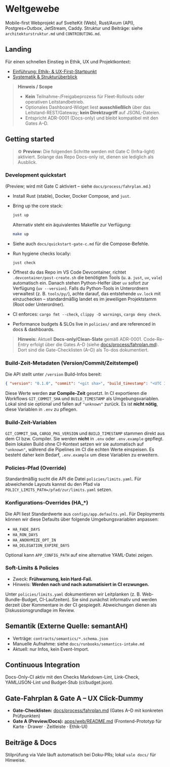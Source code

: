 <!-- Repo ist aktuell Docs-only. Befehle für spätere Gates sind unten als Vorschau markiert. -->
<!-- Docs-only (ADR-0001 Clean-Slate) • Re-Entry via Gates A–D -->
# Weltgewebe

Mobile-first Webprojekt auf SvelteKit (Web), Rust/Axum (API), Postgres+Outbox, JetStream, Caddy.
Struktur und Beiträge: siehe `architekturstruktur.md` und `CONTRIBUTING.md`.

## Landing

Für einen schnellen Einstieg in Ethik, UX und Projektkontext:

- [Einführung: Ethik- & UX-First-Startpunkt](docs/overview/inhalt.md)
- [Systematik & Strukturüberblick](docs/overview/zusammenstellung.md)

> **Hinweis / Scope**
>
> - **Kein** Teilnahme-/Freigabeprozess für Fleet-Rollouts oder operativen Leitstandbetrieb.
> - Optionales Dashboard-Widget liest **ausschließlich** über das Leitstand-REST/Gateway;
>   **kein Direktzugriff** auf JSONL-Dateien.
> - Entspricht ADR-0001 (Docs-only) und bleibt kompatibel mit den Gates A–D.

## Getting started

> ⚙️ **Preview:** Die folgenden Schritte werden mit Gate C (Infra-light) aktiviert.
> Solange das Repo Docs-only ist, dienen sie lediglich als Ausblick.


### Development quickstart
(Preview; wird mit Gate C aktiviert – siehe `docs/process/fahrplan.md`.)

- Install Rust (stable), Docker, Docker Compose, and `just`.
- Bring up the core stack:

  ```bash
  just up
  ```

  Alternativ steht ein äquivalentes Makefile zur Verfügung:

  ```bash
  make up
  ```

- Siehe auch `docs/quickstart-gate-c.md` für die Compose-Befehle.

- Run hygiene checks locally:

  ```bash
  just check
  ```

- Öffnest du das Repo im VS Code Devcontainer, richtet `.devcontainer/post-create.sh`
  die benötigten Tools (u. a. `just`, `uv`, `vale`) automatisch ein. Danach stehen
  Python-Helfer über `uv` sofort zur Verfügung (`uv --version`).
  Falls du Python-Tools in Unterordnern verwaltest (z. B. `tools/py/`), achte darauf,
  das entstehende `uv.lock` mit einzuchecken – standardmäßig landet es im jeweiligen
  Projektstamm (Root oder Unterordner).

- CI enforces: `cargo fmt --check`, `clippy -D warnings`, `cargo deny check`.
- Performance budgets & SLOs live in `policies/` and are referenced in docs & dashboards.

> **Hinweis:** Aktuell **Docs-only/Clean-Slate** gemäß ADR-0001. Code-Re-Entry erfolgt über die Gates A–D
> (siehe [docs/process/fahrplan.md](docs/process/fahrplan.md)). Dort sind die Gate-Checklisten (A–D) als
> To-dos dokumentiert.

### Build-Zeit-Metadaten (Version/Commit/Zeitstempel)

Die API stellt unter `/version` Build-Infos bereit:

```json
{ "version": "0.1.0", "commit": "<git sha>", "build_timestamp": "<UTC ISO8601>" }
```

Diese Werte werden **zur Compile-Zeit** gesetzt. In CI exportieren die Workflows
`GIT_COMMIT_SHA` und `BUILD_TIMESTAMP` als Umgebungsvariablen. Lokal sind sie optional
und fallen auf `"unknown"` zurück. Es ist **nicht nötig**, diese Variablen in `.env` zu pflegen.

### Build-Zeit-Variablen

`GIT_COMMIT_SHA`, `CARGO_PKG_VERSION` und `BUILD_TIMESTAMP` stammen direkt aus dem
CI bzw. Compiler. Sie werden **nicht** in `.env` oder `.env.example` gepflegt.
Beim lokalen Build ohne CI-Kontext setzen wir sie automatisch auf `"unknown"`,
während die Pipelines im CI die echten Werte einspeisen. Es besteht daher kein
Bedarf, `.env.example` um diese Variablen zu erweitern.

### Policies-Pfad (Override)

Standardmäßig sucht die API die Datei `policies/limits.yaml`. Für abweichende Layouts
kannst du den Pfad via `POLICY_LIMITS_PATH=/pfad/zur/limits.yaml` setzen.

### Konfigurations-Overrides (HA_*)

Die API liest Standardwerte aus `configs/app.defaults.yml`. Für Deployments können
wir diese Defaults über folgende Umgebungsvariablen anpassen:

- `HA_FADE_DAYS`
- `HA_RON_DAYS`
- `HA_ANONYMIZE_OPT_IN`
- `HA_DELEGATION_EXPIRE_DAYS`

Optional kann `APP_CONFIG_PATH` auf eine alternative YAML-Datei zeigen.

### Soft-Limits & Policies

- Zweck: **Frühwarnung, kein Hard-Fail.**
- Hinweis: **Werden nach und nach automatisiert in CI erzwungen.**

Unter `policies/limits.yaml` dokumentieren wir Leitplanken (z. B. Web-Bundle-Budget,
CI-Laufzeiten). Sie sind zunächst informativ und werden derzeit über Kommentare in der
CI gespiegelt. Abweichungen dienen als Diskussionsgrundlage im Review.

## Semantik (Externe Quelle: semantAH)

- Verträge: `contracts/semantics/*.schema.json`
- Manuelle Aufnahme: siehe `docs/runbooks/semantics-intake.md`
- Aktuell: nur Infos, kein Event-Import.

## Continuous Integration

Docs-Only-CI aktiv mit den Checks Markdown-Lint, Link-Check, YAML/JSON-Lint und Budget-Stub (ci/budget.json).

## Gate-Fahrplan & Gate A – UX Click-Dummy

- **Gate-Checklisten:** [docs/process/fahrplan.md](docs/process/fahrplan.md) (Gates A–D mit konkreten Prüfpunkten)
- **Gate A (Preview/Docs):** [apps/web/README.md](apps/web/README.md) (Frontend-Prototyp für Karte · Drawer · Zeitleiste · Ethik-UI)

## Beiträge & Docs

Stilprüfung via Vale läuft automatisch bei Doku-PRs; lokal `vale docs/` für Hinweise.
